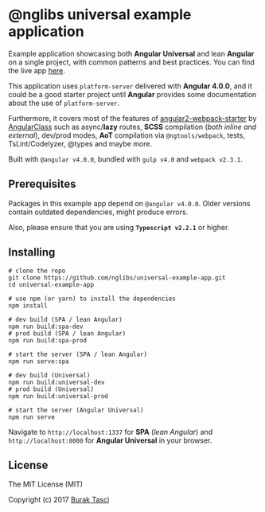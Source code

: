 # @nglibs universal example application

Example application showcasing both **Angular Universal** and lean **Angular** on a single project, with common patterns and best practices. You can find the live app [here](https://nglibs-universal-example-app.azurewebsites.net).

This application uses `platform-server` delivered with **Angular 4.0.0**, and it could be a good starter project until **Angular** provides some documentation about the use of `platform-server`. 

Furthermore, it covers most of the features of [angular2-webpack-starter](https://github.com/AngularClass/angular2-webpack-starter/) by [AngularClass](https://github.com/AngularClass) such as async/**lazy** routes, **SCSS** compilation (*both inline and external*), dev/prod modes, **AoT** compilation via `@ngtools/webpack`, tests, TsLint/Codelyzer, @types and maybe more.         

Built with `@angular v4.0.0`, bundled with `gulp v4.0` and `webpack v2.3.1`.

## Prerequisites
Packages in this example app depend on `@angular v4.0.0`. Older versions contain outdated dependencies, might produce errors.

Also, please ensure that you are using **`Typescript v2.2.1`** or higher.

## Installing

```
# clone the repo
git clone https://github.com/nglibs/universal-example-app.git
cd universal-example-app

# use npm (or yarn) to install the dependencies
npm install

# dev build (SPA / lean Angular)
npm run build:spa-dev
# prod build (SPA / lean Angular)
npm run build:spa-prod

# start the server (SPA / lean Angular)
npm run serve:spa

# dev build (Universal)
npm run build:universal-dev
# prod build (Universal)
npm run build:universal-prod

# start the server (Angular Universal)
npm run serve
```

Navigate to `http://localhost:1337` for **SPA** (*lean Angular*) and `http://localhost:8000` for **Angular Universal** in your browser.

## License
The MIT License (MIT)

Copyright (c) 2017 [Burak Tasci]

[Burak Tasci]: http://www.buraktasci.com

